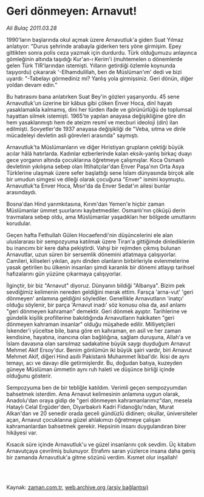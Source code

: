 # Geri dönmeyen: Arnavut!

*Ali Bulaç 2011.03.28*

<td class="columnist-detail">
<p>1990'ların başlarında okul açmak üzere Arnavutluk'a giden Suat Yılmaz anlatıyor: "Durus şehrinde arabayla giderken ters yöne girmişim. Epey gittikten sonra polis ceza yazmak için durdurdu. Türk olduğumuzu anlayınca gömleğinin altında taşıdığı Kur'an-ı Kerim'i (muhtemelen o dönemlerde gelen Türk TIR'larından istemişti. Yılların getirdiği özlemle koynunda taşıyordu) çıkararak '-Elhamdulillah, ben de Müslüman'ım' dedi ve bizi uyardı: "-Tabelayı görmediniz mi? Yanlış yola girmişsiniz. Geri dönün, diğer yoldan devam edin."</p>
<p>
<div id="haberMetinDiv">
<p>Bu hatırasını bana anlatırken Suat Bey'in gözleri yaşarıyordu. 45 sene Arnavutluk'un üzerine bir kâbus gibi çöken Enver Hoca, dinî hayatı yasaklamakla kalmamış, dini her türden ifade ve görünürlüğü de toplumsal hayattan silmek istemişti. 1965'te yapılan anayasa değişikliğine göre din hem yasaklanmıştı hem de ateizm resmî ve mecburi ideoloji (din) ilan edilmişti. Sovyetler'de 1937 anayasa değişikliği de "Veba, sıtma ve dinle mücadeleyi devletin asli görevleri arasında" saymıştı.
<p> Arnavutluk'ta Müslümanların ve diğer Hıristiyan grupların çektiği büyük acılar hâlâ hatırlarda. Kadınlar ezberlerinde kalan eksik-yanlış birkaç duayı gece yorganın altında çocuklarına öğretmeye çalışmışlar. Koca Osmanlı devletinin yıkılışına sebep olan İttihatçılar'dan Enver Paşa'nın Orta Asya Türklerine ulaşmak üzere sefer başlattığı sene İslam dünyasında birçok aile bir umudun simgesi ve dileği olarak çocuğuna "Enver" ismini koymuştu. Arnavutluk'ta Enver Hoca, Mısır'da da Enver Sedat'ın ailesi bunlar arasındaydı.
<p> Bosna'dan Hind yarımkıtasına, Kırım'dan Yemen'e hiçbir zaman Müslümanlar ümmet şuurlarını kaybetmediler. Osmanlı'nın çöküşü derin travmalara sebep oldu, ama Müslümanlar yaşadıkları her bölgede umutlarını korudular.
<p> Geçen hafta Fethullah Gülen Hocaefendi'nin düşüncelerini ele alan uluslararası bir sempozyuma katılmak üzere Tiran'a gittiğimde dinlediklerim bu inancımı bir kere daha pekiştirdi. Vahşi bir rejimden çıkmış bulunan Arnavutlar, uzun süren bir sersemlik dönemini atlatmaya çalışıyorlar. Camileri, kiliseleri yıkılan, aynı dinden olanların birbirleriyle evlenmelerine yasak getirilen bu ülkenin insanları şimdi karanlık bir dönemi atlayıp tarihsel hafızalarını gün yüzüne çıkarmaya çalışıyorlar.
<p>İlginçtir, bir biz "Arnavut" diyoruz. Dünyanın bildiği "Albanya". Bizim pek sevdiğimiz kelimenin nereden geldiğini merak ettim. Farsça 'arna-vut' 'geri dönmeyen' anlamına geldiğini söylediler. Genellikle Arnavutların 'inatçı' olduğu söylenir, bir parça 'Arnavut inadı' söz konusu olsa da, asıl anlamı "geri dönmeyen kahraman" demektir. Geri dönmek ayıptır. Tarihlerine ve gündelik kişilik profillerine bakıldığında Arnavutların hakikaten "geri dönmeyen kahraman insanlar" olduğu müşahede edilir. Milliyetçileri İskender'i yüceltse bile, bana göre en kahraman, en asil ve her zaman kendisine, hayatına, inancına olan bağlılığına, sağlam duruşuna, Allah'a ve İslam davasına olan sarsılmaz sadakatine büyük saygı duyduğum Arnavut Mehmet Akif Ersoy'dur. Benim gönlümün iki büyük şairi vardır, biri Arnavut Mehmet Akif, diğeri Hind asıllı Pakistanlı Muhammet İkbal'dir. İkisi de aynı temayı, acı ve davayı dile getirmişlerdir. Bu, doğudan batıya, kuzeyden güneye Müslüman ümmetin aynı ruh haleti ve düşünce birliği içinde olduğunu gösterir.
<p>Sempozyuma ben de bir tebliğle katıldım. Verimli geçen sempozyumdan bahsetmek isterdim. Ama Arnavut kelimesinin anlamına uygun olarak, Anadolu'dan oraya gidip de "geri dönmeyen kahramanlarımız"dan, mesela Hataylı Celal Ergüder'den, Diyarbakırlı Kadri Fidanoğlu'ndan, Murat Alkan'dan ve 20 senedir orada geceli gündüzlü didinen; okullar, üniversiteler açan, Arnavut çocuklarına güzel ahlakımızı öğretmeye çalışan kahramanlardan bahsetmek gerekir. Hepsinin insanı duygulandıran birer hikâyesi var.
<p> Kısacık süre içinde Arnavutluk'u ve güzel insanlarını çok sevdim. Üç kitabım Arnavutçaya çevrilmiş bulunuyor. Etrafımı saran yüzlerce insana daha geniş bir zamanda Arnavutluk'a gitme sözünü verdim. Kısmet olur inşallah! </p></p></p></p></p></p></p></div>
</p>


<p><br>
		 </br></p></td>

Kaynak: [zaman.com.tr](http://zaman.com.tr/yazar.do?yazino=1113925), [web.archive.org (arşiv bağlantısı)](http://web.archive.org/web/20110604005815/http://www.zaman.com.tr:80/yazar.do?yazino=1113925)
